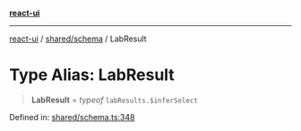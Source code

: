 [**react-ui**](../../../README.md)

***

[react-ui](../../../README.md) / [shared/schema](../README.md) / LabResult

# Type Alias: LabResult

> **LabResult** = *typeof* `labResults.$inferSelect`

Defined in: [shared/schema.ts:348](https://github.com/UWA-CITS5206-DMR/react-ui/blob/7050e78c07ed514b5a3e8c4228a2104c7641f592/shared/schema.ts#L348)
